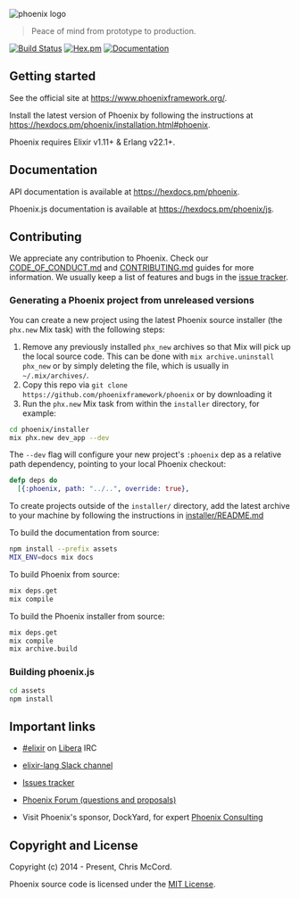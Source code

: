 ![phoenix logo](https://raw.githubusercontent.com/phoenixframework/phoenix/main/priv/static/phoenix.png)

> Peace of mind from prototype to production.

[![Build Status](https://github.com/phoenixframework/phoenix/workflows/CI/badge.svg)](https://github.com/phoenixframework/phoenix/actions/workflows/ci.yml) [![Hex.pm](https://img.shields.io/hexpm/v/phoenix.svg)](https://hex.pm/packages/phoenix) [![Documentation](https://img.shields.io/badge/documentation-gray)](https://hexdocs.pm/phoenix)

## Getting started

See the official site at <https://www.phoenixframework.org/>.

Install the latest version of Phoenix by following the instructions at <https://hexdocs.pm/phoenix/installation.html#phoenix>.

Phoenix requires Elixir v1.11+ & Erlang v22.1+.

## Documentation

API documentation is available at <https://hexdocs.pm/phoenix>.

Phoenix.js documentation is available at <https://hexdocs.pm/phoenix/js>.

## Contributing

We appreciate any contribution to Phoenix. Check our [CODE_OF_CONDUCT.md](CODE_OF_CONDUCT.md) and [CONTRIBUTING.md](CONTRIBUTING.md) guides for more information. We usually keep a list of features and bugs in the [issue tracker][4].

### Generating a Phoenix project from unreleased versions

You can create a new project using the latest Phoenix source installer (the `phx.new` Mix task) with the following steps:

1. Remove any previously installed `phx_new` archives so that Mix will pick up the local source code. This can be done with `mix archive.uninstall phx_new` or by simply deleting the file, which is usually in `~/.mix/archives/`.
2. Copy this repo via `git clone https://github.com/phoenixframework/phoenix` or by downloading it
3. Run the `phx.new` Mix task from within the `installer` directory, for example:

```bash
cd phoenix/installer
mix phx.new dev_app --dev
```

The `--dev` flag will configure your new project's `:phoenix` dep as a relative path dependency, pointing to your local Phoenix checkout:

```elixir
defp deps do
  [{:phoenix, path: "../..", override: true},
```

To create projects outside of the `installer/` directory, add the latest archive to your machine by following the instructions in [installer/README.md](https://github.com/phoenixframework/phoenix/blob/main/installer/README.md)

To build the documentation from source:

```bash
npm install --prefix assets
MIX_ENV=docs mix docs
```

To build Phoenix from source:

```bash
mix deps.get
mix compile
```

To build the Phoenix installer from source:

```bash
mix deps.get
mix compile
mix archive.build
```

### Building phoenix.js

```bash
cd assets
npm install
```

## Important links

* [#elixir][1] on [Libera][2] IRC
* [elixir-lang Slack channel][3]
* [Issues tracker][4]
* [Phoenix Forum (questions and proposals)][5]
* Visit Phoenix's sponsor, DockYard, for expert [Phoenix Consulting](https://dockyard.com/phoenix-consulting)

  [1]: https://web.libera.chat/?channels=#elixir
  [2]: https://libera.chat/
  [3]: https://elixir-lang.slack.com/
  [4]: https://github.com/phoenixframework/phoenix/issues
  [5]: https://elixirforum.com/c/phoenix-forum

## Copyright and License

Copyright (c) 2014 - Present, Chris McCord.

Phoenix source code is licensed under the [MIT License](LICENSE.md).

